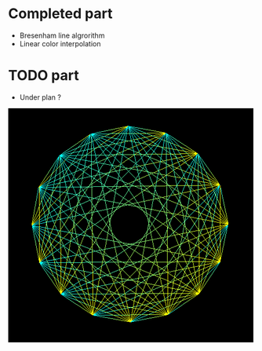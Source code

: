 # Completed part

- Bresenham line algrorithm
- Linear color interpolation



# TODO part

- Under plan ?



![image-20200526234740181](README/image-20200526234740181.png)